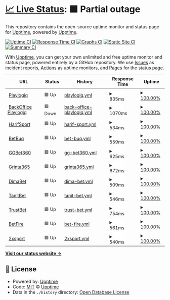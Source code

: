 # [📈 Live Status](https://playlogiq.github.io/status): <!--live status--> **🟧 Partial outage**

This repository contains the open-source uptime monitor and status page for [Upptime](https://upptime.js.org), powered by [Upptime](https://github.com/upptime/upptime).

[![Uptime CI](https://github.com/upptime/upptime/workflows/Uptime%20CI/badge.svg)](https://github.com/upptime/upptime/actions?query=workflow%3A%22Uptime+CI%22)
[![Response Time CI](https://github.com/upptime/upptime/workflows/Response%20Time%20CI/badge.svg)](https://github.com/upptime/upptime/actions?query=workflow%3A%22Response+Time+CI%22)
[![Graphs CI](https://github.com/upptime/upptime/workflows/Graphs%20CI/badge.svg)](https://github.com/upptime/upptime/actions?query=workflow%3A%22Graphs+CI%22)
[![Static Site CI](https://github.com/upptime/upptime/workflows/Static%20Site%20CI/badge.svg)](https://github.com/upptime/upptime/actions?query=workflow%3A%22Static+Site+CI%22)
[![Summary CI](https://github.com/upptime/upptime/workflows/Summary%20CI/badge.svg)](https://github.com/upptime/upptime/actions?query=workflow%3A%22Summary+CI%22)

With [Upptime](https://upptime.js.org), you can get your own unlimited and free uptime monitor and status page, powered entirely by a GitHub repository. We use [Issues](https://github.com/upptime/upptime/issues) as incident reports, [Actions](https://github.com/upptime/upptime/actions) as uptime monitors, and [Pages](https://demo.upptime.js.org) for the status page.

<!--start: status pages-->
<!-- This summary is generated by Upptime (https://github.com/upptime/upptime) -->
<!-- Do not edit this manually, your changes will be overwritten -->
<!-- prettier-ignore -->
| URL | Status | History | Response Time | Uptime |
| --- | ------ | ------- | ------------- | ------ |
| <img alt="" src="https://favicons.githubusercontent.com/playlogiq.io" height="13"> [Playlogiq](https://playlogiq.io) | 🟩 Up | [playlogiq.yml](https://github.com/playlogiq/status/commits/HEAD/history/playlogiq.yml) | <details><summary><img alt="Response time graph" src="./graphs/playlogiq/response-time-week.png" height="20"> 835ms</summary><br><a href="https://upptime.github.io/upptime/history/playlogiq"><img alt="Response time 835" src="https://img.shields.io/endpoint?url=https%3A%2F%2Fraw.githubusercontent.com%2Fplaylogiq%2Fstatus%2FHEAD%2Fapi%2Fplaylogiq%2Fresponse-time.json"></a><br><a href="https://upptime.github.io/upptime/history/playlogiq"><img alt="24-hour response time 1203" src="https://img.shields.io/endpoint?url=https%3A%2F%2Fraw.githubusercontent.com%2Fplaylogiq%2Fstatus%2FHEAD%2Fapi%2Fplaylogiq%2Fresponse-time-day.json"></a><br><a href="https://upptime.github.io/upptime/history/playlogiq"><img alt="7-day response time 835" src="https://img.shields.io/endpoint?url=https%3A%2F%2Fraw.githubusercontent.com%2Fplaylogiq%2Fstatus%2FHEAD%2Fapi%2Fplaylogiq%2Fresponse-time-week.json"></a><br><a href="https://upptime.github.io/upptime/history/playlogiq"><img alt="30-day response time 835" src="https://img.shields.io/endpoint?url=https%3A%2F%2Fraw.githubusercontent.com%2Fplaylogiq%2Fstatus%2FHEAD%2Fapi%2Fplaylogiq%2Fresponse-time-month.json"></a><br><a href="https://upptime.github.io/upptime/history/playlogiq"><img alt="1-year response time 835" src="https://img.shields.io/endpoint?url=https%3A%2F%2Fraw.githubusercontent.com%2Fplaylogiq%2Fstatus%2FHEAD%2Fapi%2Fplaylogiq%2Fresponse-time-year.json"></a></details> | <details><summary><a href="https://upptime.github.io/upptime/history/playlogiq">100.00%</a></summary><a href="https://upptime.github.io/upptime/history/playlogiq"><img alt="All-time uptime 100.00%" src="https://img.shields.io/endpoint?url=https%3A%2F%2Fraw.githubusercontent.com%2Fplaylogiq%2Fstatus%2FHEAD%2Fapi%2Fplaylogiq%2Fuptime.json"></a><br><a href="https://upptime.github.io/upptime/history/playlogiq"><img alt="24-hour uptime 100.00%" src="https://img.shields.io/endpoint?url=https%3A%2F%2Fraw.githubusercontent.com%2Fplaylogiq%2Fstatus%2FHEAD%2Fapi%2Fplaylogiq%2Fuptime-day.json"></a><br><a href="https://upptime.github.io/upptime/history/playlogiq"><img alt="7-day uptime 100.00%" src="https://img.shields.io/endpoint?url=https%3A%2F%2Fraw.githubusercontent.com%2Fplaylogiq%2Fstatus%2FHEAD%2Fapi%2Fplaylogiq%2Fuptime-week.json"></a><br><a href="https://upptime.github.io/upptime/history/playlogiq"><img alt="30-day uptime 100.00%" src="https://img.shields.io/endpoint?url=https%3A%2F%2Fraw.githubusercontent.com%2Fplaylogiq%2Fstatus%2FHEAD%2Fapi%2Fplaylogiq%2Fuptime-month.json"></a><br><a href="https://upptime.github.io/upptime/history/playlogiq"><img alt="1-year uptime 100.00%" src="https://img.shields.io/endpoint?url=https%3A%2F%2Fraw.githubusercontent.com%2Fplaylogiq%2Fstatus%2FHEAD%2Fapi%2Fplaylogiq%2Fuptime-year.json"></a></details>
| <img alt="" src="https://favicons.githubusercontent.com/backoffice.playlogiq.com" height="13"> [BackOffice Playlogiq](https://backoffice.playlogiq.com) | 🟥 Down | [back-office-playlogiq.yml](https://github.com/playlogiq/status/commits/HEAD/history/back-office-playlogiq.yml) | <details><summary><img alt="Response time graph" src="./graphs/back-office-playlogiq/response-time-week.png" height="20"> 1070ms</summary><br><a href="https://upptime.github.io/upptime/history/back-office-playlogiq"><img alt="Response time 1070" src="https://img.shields.io/endpoint?url=https%3A%2F%2Fraw.githubusercontent.com%2Fplaylogiq%2Fstatus%2FHEAD%2Fapi%2Fback-office-playlogiq%2Fresponse-time.json"></a><br><a href="https://upptime.github.io/upptime/history/back-office-playlogiq"><img alt="24-hour response time 611" src="https://img.shields.io/endpoint?url=https%3A%2F%2Fraw.githubusercontent.com%2Fplaylogiq%2Fstatus%2FHEAD%2Fapi%2Fback-office-playlogiq%2Fresponse-time-day.json"></a><br><a href="https://upptime.github.io/upptime/history/back-office-playlogiq"><img alt="7-day response time 1070" src="https://img.shields.io/endpoint?url=https%3A%2F%2Fraw.githubusercontent.com%2Fplaylogiq%2Fstatus%2FHEAD%2Fapi%2Fback-office-playlogiq%2Fresponse-time-week.json"></a><br><a href="https://upptime.github.io/upptime/history/back-office-playlogiq"><img alt="30-day response time 1070" src="https://img.shields.io/endpoint?url=https%3A%2F%2Fraw.githubusercontent.com%2Fplaylogiq%2Fstatus%2FHEAD%2Fapi%2Fback-office-playlogiq%2Fresponse-time-month.json"></a><br><a href="https://upptime.github.io/upptime/history/back-office-playlogiq"><img alt="1-year response time 1070" src="https://img.shields.io/endpoint?url=https%3A%2F%2Fraw.githubusercontent.com%2Fplaylogiq%2Fstatus%2FHEAD%2Fapi%2Fback-office-playlogiq%2Fresponse-time-year.json"></a></details> | <details><summary><a href="https://upptime.github.io/upptime/history/back-office-playlogiq">100.00%</a></summary><a href="https://upptime.github.io/upptime/history/back-office-playlogiq"><img alt="All-time uptime 100.00%" src="https://img.shields.io/endpoint?url=https%3A%2F%2Fraw.githubusercontent.com%2Fplaylogiq%2Fstatus%2FHEAD%2Fapi%2Fback-office-playlogiq%2Fuptime.json"></a><br><a href="https://upptime.github.io/upptime/history/back-office-playlogiq"><img alt="24-hour uptime 99.99%" src="https://img.shields.io/endpoint?url=https%3A%2F%2Fraw.githubusercontent.com%2Fplaylogiq%2Fstatus%2FHEAD%2Fapi%2Fback-office-playlogiq%2Fuptime-day.json"></a><br><a href="https://upptime.github.io/upptime/history/back-office-playlogiq"><img alt="7-day uptime 100.00%" src="https://img.shields.io/endpoint?url=https%3A%2F%2Fraw.githubusercontent.com%2Fplaylogiq%2Fstatus%2FHEAD%2Fapi%2Fback-office-playlogiq%2Fuptime-week.json"></a><br><a href="https://upptime.github.io/upptime/history/back-office-playlogiq"><img alt="30-day uptime 100.00%" src="https://img.shields.io/endpoint?url=https%3A%2F%2Fraw.githubusercontent.com%2Fplaylogiq%2Fstatus%2FHEAD%2Fapi%2Fback-office-playlogiq%2Fuptime-month.json"></a><br><a href="https://upptime.github.io/upptime/history/back-office-playlogiq"><img alt="1-year uptime 100.00%" src="https://img.shields.io/endpoint?url=https%3A%2F%2Fraw.githubusercontent.com%2Fplaylogiq%2Fstatus%2FHEAD%2Fapi%2Fback-office-playlogiq%2Fuptime-year.json"></a></details>
| <img alt="" src="https://favicons.githubusercontent.com/harifsport.com" height="13"> [HarifSport](https://harifsport.com) | 🟩 Up | [harif-sport.yml](https://github.com/playlogiq/status/commits/HEAD/history/harif-sport.yml) | <details><summary><img alt="Response time graph" src="./graphs/harif-sport/response-time-week.png" height="20"> 534ms</summary><br><a href="https://upptime.github.io/upptime/history/harif-sport"><img alt="Response time 534" src="https://img.shields.io/endpoint?url=https%3A%2F%2Fraw.githubusercontent.com%2Fplaylogiq%2Fstatus%2FHEAD%2Fapi%2Fharif-sport%2Fresponse-time.json"></a><br><a href="https://upptime.github.io/upptime/history/harif-sport"><img alt="24-hour response time 426" src="https://img.shields.io/endpoint?url=https%3A%2F%2Fraw.githubusercontent.com%2Fplaylogiq%2Fstatus%2FHEAD%2Fapi%2Fharif-sport%2Fresponse-time-day.json"></a><br><a href="https://upptime.github.io/upptime/history/harif-sport"><img alt="7-day response time 534" src="https://img.shields.io/endpoint?url=https%3A%2F%2Fraw.githubusercontent.com%2Fplaylogiq%2Fstatus%2FHEAD%2Fapi%2Fharif-sport%2Fresponse-time-week.json"></a><br><a href="https://upptime.github.io/upptime/history/harif-sport"><img alt="30-day response time 534" src="https://img.shields.io/endpoint?url=https%3A%2F%2Fraw.githubusercontent.com%2Fplaylogiq%2Fstatus%2FHEAD%2Fapi%2Fharif-sport%2Fresponse-time-month.json"></a><br><a href="https://upptime.github.io/upptime/history/harif-sport"><img alt="1-year response time 534" src="https://img.shields.io/endpoint?url=https%3A%2F%2Fraw.githubusercontent.com%2Fplaylogiq%2Fstatus%2FHEAD%2Fapi%2Fharif-sport%2Fresponse-time-year.json"></a></details> | <details><summary><a href="https://upptime.github.io/upptime/history/harif-sport">100.00%</a></summary><a href="https://upptime.github.io/upptime/history/harif-sport"><img alt="All-time uptime 100.00%" src="https://img.shields.io/endpoint?url=https%3A%2F%2Fraw.githubusercontent.com%2Fplaylogiq%2Fstatus%2FHEAD%2Fapi%2Fharif-sport%2Fuptime.json"></a><br><a href="https://upptime.github.io/upptime/history/harif-sport"><img alt="24-hour uptime 100.00%" src="https://img.shields.io/endpoint?url=https%3A%2F%2Fraw.githubusercontent.com%2Fplaylogiq%2Fstatus%2FHEAD%2Fapi%2Fharif-sport%2Fuptime-day.json"></a><br><a href="https://upptime.github.io/upptime/history/harif-sport"><img alt="7-day uptime 100.00%" src="https://img.shields.io/endpoint?url=https%3A%2F%2Fraw.githubusercontent.com%2Fplaylogiq%2Fstatus%2FHEAD%2Fapi%2Fharif-sport%2Fuptime-week.json"></a><br><a href="https://upptime.github.io/upptime/history/harif-sport"><img alt="30-day uptime 100.00%" src="https://img.shields.io/endpoint?url=https%3A%2F%2Fraw.githubusercontent.com%2Fplaylogiq%2Fstatus%2FHEAD%2Fapi%2Fharif-sport%2Fuptime-month.json"></a><br><a href="https://upptime.github.io/upptime/history/harif-sport"><img alt="1-year uptime 100.00%" src="https://img.shields.io/endpoint?url=https%3A%2F%2Fraw.githubusercontent.com%2Fplaylogiq%2Fstatus%2FHEAD%2Fapi%2Fharif-sport%2Fuptime-year.json"></a></details>
| <img alt="" src="https://favicons.githubusercontent.com/www.betbuq.com" height="13"> [BetBuq](https://www.betbuq.com) | 🟩 Up | [bet-buq.yml](https://github.com/playlogiq/status/commits/HEAD/history/bet-buq.yml) | <details><summary><img alt="Response time graph" src="./graphs/bet-buq/response-time-week.png" height="20"> 559ms</summary><br><a href="https://upptime.github.io/upptime/history/bet-buq"><img alt="Response time 559" src="https://img.shields.io/endpoint?url=https%3A%2F%2Fraw.githubusercontent.com%2Fplaylogiq%2Fstatus%2FHEAD%2Fapi%2Fbet-buq%2Fresponse-time.json"></a><br><a href="https://upptime.github.io/upptime/history/bet-buq"><img alt="24-hour response time 531" src="https://img.shields.io/endpoint?url=https%3A%2F%2Fraw.githubusercontent.com%2Fplaylogiq%2Fstatus%2FHEAD%2Fapi%2Fbet-buq%2Fresponse-time-day.json"></a><br><a href="https://upptime.github.io/upptime/history/bet-buq"><img alt="7-day response time 559" src="https://img.shields.io/endpoint?url=https%3A%2F%2Fraw.githubusercontent.com%2Fplaylogiq%2Fstatus%2FHEAD%2Fapi%2Fbet-buq%2Fresponse-time-week.json"></a><br><a href="https://upptime.github.io/upptime/history/bet-buq"><img alt="30-day response time 559" src="https://img.shields.io/endpoint?url=https%3A%2F%2Fraw.githubusercontent.com%2Fplaylogiq%2Fstatus%2FHEAD%2Fapi%2Fbet-buq%2Fresponse-time-month.json"></a><br><a href="https://upptime.github.io/upptime/history/bet-buq"><img alt="1-year response time 559" src="https://img.shields.io/endpoint?url=https%3A%2F%2Fraw.githubusercontent.com%2Fplaylogiq%2Fstatus%2FHEAD%2Fapi%2Fbet-buq%2Fresponse-time-year.json"></a></details> | <details><summary><a href="https://upptime.github.io/upptime/history/bet-buq">100.00%</a></summary><a href="https://upptime.github.io/upptime/history/bet-buq"><img alt="All-time uptime 100.00%" src="https://img.shields.io/endpoint?url=https%3A%2F%2Fraw.githubusercontent.com%2Fplaylogiq%2Fstatus%2FHEAD%2Fapi%2Fbet-buq%2Fuptime.json"></a><br><a href="https://upptime.github.io/upptime/history/bet-buq"><img alt="24-hour uptime 100.00%" src="https://img.shields.io/endpoint?url=https%3A%2F%2Fraw.githubusercontent.com%2Fplaylogiq%2Fstatus%2FHEAD%2Fapi%2Fbet-buq%2Fuptime-day.json"></a><br><a href="https://upptime.github.io/upptime/history/bet-buq"><img alt="7-day uptime 100.00%" src="https://img.shields.io/endpoint?url=https%3A%2F%2Fraw.githubusercontent.com%2Fplaylogiq%2Fstatus%2FHEAD%2Fapi%2Fbet-buq%2Fuptime-week.json"></a><br><a href="https://upptime.github.io/upptime/history/bet-buq"><img alt="30-day uptime 100.00%" src="https://img.shields.io/endpoint?url=https%3A%2F%2Fraw.githubusercontent.com%2Fplaylogiq%2Fstatus%2FHEAD%2Fapi%2Fbet-buq%2Fuptime-month.json"></a><br><a href="https://upptime.github.io/upptime/history/bet-buq"><img alt="1-year uptime 100.00%" src="https://img.shields.io/endpoint?url=https%3A%2F%2Fraw.githubusercontent.com%2Fplaylogiq%2Fstatus%2FHEAD%2Fapi%2Fbet-buq%2Fuptime-year.json"></a></details>
| <img alt="" src="https://favicons.githubusercontent.com/ggbet360.com" height="13"> [GGBet360](https://ggbet360.com) | 🟩 Up | [gg-bet360.yml](https://github.com/playlogiq/status/commits/HEAD/history/gg-bet360.yml) | <details><summary><img alt="Response time graph" src="./graphs/gg-bet360/response-time-week.png" height="20"> 625ms</summary><br><a href="https://upptime.github.io/upptime/history/gg-bet360"><img alt="Response time 625" src="https://img.shields.io/endpoint?url=https%3A%2F%2Fraw.githubusercontent.com%2Fplaylogiq%2Fstatus%2FHEAD%2Fapi%2Fgg-bet360%2Fresponse-time.json"></a><br><a href="https://upptime.github.io/upptime/history/gg-bet360"><img alt="24-hour response time 540" src="https://img.shields.io/endpoint?url=https%3A%2F%2Fraw.githubusercontent.com%2Fplaylogiq%2Fstatus%2FHEAD%2Fapi%2Fgg-bet360%2Fresponse-time-day.json"></a><br><a href="https://upptime.github.io/upptime/history/gg-bet360"><img alt="7-day response time 625" src="https://img.shields.io/endpoint?url=https%3A%2F%2Fraw.githubusercontent.com%2Fplaylogiq%2Fstatus%2FHEAD%2Fapi%2Fgg-bet360%2Fresponse-time-week.json"></a><br><a href="https://upptime.github.io/upptime/history/gg-bet360"><img alt="30-day response time 625" src="https://img.shields.io/endpoint?url=https%3A%2F%2Fraw.githubusercontent.com%2Fplaylogiq%2Fstatus%2FHEAD%2Fapi%2Fgg-bet360%2Fresponse-time-month.json"></a><br><a href="https://upptime.github.io/upptime/history/gg-bet360"><img alt="1-year response time 625" src="https://img.shields.io/endpoint?url=https%3A%2F%2Fraw.githubusercontent.com%2Fplaylogiq%2Fstatus%2FHEAD%2Fapi%2Fgg-bet360%2Fresponse-time-year.json"></a></details> | <details><summary><a href="https://upptime.github.io/upptime/history/gg-bet360">100.00%</a></summary><a href="https://upptime.github.io/upptime/history/gg-bet360"><img alt="All-time uptime 100.00%" src="https://img.shields.io/endpoint?url=https%3A%2F%2Fraw.githubusercontent.com%2Fplaylogiq%2Fstatus%2FHEAD%2Fapi%2Fgg-bet360%2Fuptime.json"></a><br><a href="https://upptime.github.io/upptime/history/gg-bet360"><img alt="24-hour uptime 100.00%" src="https://img.shields.io/endpoint?url=https%3A%2F%2Fraw.githubusercontent.com%2Fplaylogiq%2Fstatus%2FHEAD%2Fapi%2Fgg-bet360%2Fuptime-day.json"></a><br><a href="https://upptime.github.io/upptime/history/gg-bet360"><img alt="7-day uptime 100.00%" src="https://img.shields.io/endpoint?url=https%3A%2F%2Fraw.githubusercontent.com%2Fplaylogiq%2Fstatus%2FHEAD%2Fapi%2Fgg-bet360%2Fuptime-week.json"></a><br><a href="https://upptime.github.io/upptime/history/gg-bet360"><img alt="30-day uptime 100.00%" src="https://img.shields.io/endpoint?url=https%3A%2F%2Fraw.githubusercontent.com%2Fplaylogiq%2Fstatus%2FHEAD%2Fapi%2Fgg-bet360%2Fuptime-month.json"></a><br><a href="https://upptime.github.io/upptime/history/gg-bet360"><img alt="1-year uptime 100.00%" src="https://img.shields.io/endpoint?url=https%3A%2F%2Fraw.githubusercontent.com%2Fplaylogiq%2Fstatus%2FHEAD%2Fapi%2Fgg-bet360%2Fuptime-year.json"></a></details>
| <img alt="" src="https://favicons.githubusercontent.com/www.grinta365.com" height="13"> [Grinta365](https://www.grinta365.com) | 🟩 Up | [grinta365.yml](https://github.com/playlogiq/status/commits/HEAD/history/grinta365.yml) | <details><summary><img alt="Response time graph" src="./graphs/grinta365/response-time-week.png" height="20"> 672ms</summary><br><a href="https://upptime.github.io/upptime/history/grinta365"><img alt="Response time 672" src="https://img.shields.io/endpoint?url=https%3A%2F%2Fraw.githubusercontent.com%2Fplaylogiq%2Fstatus%2FHEAD%2Fapi%2Fgrinta365%2Fresponse-time.json"></a><br><a href="https://upptime.github.io/upptime/history/grinta365"><img alt="24-hour response time 566" src="https://img.shields.io/endpoint?url=https%3A%2F%2Fraw.githubusercontent.com%2Fplaylogiq%2Fstatus%2FHEAD%2Fapi%2Fgrinta365%2Fresponse-time-day.json"></a><br><a href="https://upptime.github.io/upptime/history/grinta365"><img alt="7-day response time 672" src="https://img.shields.io/endpoint?url=https%3A%2F%2Fraw.githubusercontent.com%2Fplaylogiq%2Fstatus%2FHEAD%2Fapi%2Fgrinta365%2Fresponse-time-week.json"></a><br><a href="https://upptime.github.io/upptime/history/grinta365"><img alt="30-day response time 672" src="https://img.shields.io/endpoint?url=https%3A%2F%2Fraw.githubusercontent.com%2Fplaylogiq%2Fstatus%2FHEAD%2Fapi%2Fgrinta365%2Fresponse-time-month.json"></a><br><a href="https://upptime.github.io/upptime/history/grinta365"><img alt="1-year response time 672" src="https://img.shields.io/endpoint?url=https%3A%2F%2Fraw.githubusercontent.com%2Fplaylogiq%2Fstatus%2FHEAD%2Fapi%2Fgrinta365%2Fresponse-time-year.json"></a></details> | <details><summary><a href="https://upptime.github.io/upptime/history/grinta365">100.00%</a></summary><a href="https://upptime.github.io/upptime/history/grinta365"><img alt="All-time uptime 100.00%" src="https://img.shields.io/endpoint?url=https%3A%2F%2Fraw.githubusercontent.com%2Fplaylogiq%2Fstatus%2FHEAD%2Fapi%2Fgrinta365%2Fuptime.json"></a><br><a href="https://upptime.github.io/upptime/history/grinta365"><img alt="24-hour uptime 100.00%" src="https://img.shields.io/endpoint?url=https%3A%2F%2Fraw.githubusercontent.com%2Fplaylogiq%2Fstatus%2FHEAD%2Fapi%2Fgrinta365%2Fuptime-day.json"></a><br><a href="https://upptime.github.io/upptime/history/grinta365"><img alt="7-day uptime 100.00%" src="https://img.shields.io/endpoint?url=https%3A%2F%2Fraw.githubusercontent.com%2Fplaylogiq%2Fstatus%2FHEAD%2Fapi%2Fgrinta365%2Fuptime-week.json"></a><br><a href="https://upptime.github.io/upptime/history/grinta365"><img alt="30-day uptime 100.00%" src="https://img.shields.io/endpoint?url=https%3A%2F%2Fraw.githubusercontent.com%2Fplaylogiq%2Fstatus%2FHEAD%2Fapi%2Fgrinta365%2Fuptime-month.json"></a><br><a href="https://upptime.github.io/upptime/history/grinta365"><img alt="1-year uptime 100.00%" src="https://img.shields.io/endpoint?url=https%3A%2F%2Fraw.githubusercontent.com%2Fplaylogiq%2Fstatus%2FHEAD%2Fapi%2Fgrinta365%2Fuptime-year.json"></a></details>
| <img alt="" src="https://favicons.githubusercontent.com/dimabet.com" height="13"> [DimaBet](https://dimabet.com) | 🟩 Up | [dima-bet.yml](https://github.com/playlogiq/status/commits/HEAD/history/dima-bet.yml) | <details><summary><img alt="Response time graph" src="./graphs/dima-bet/response-time-week.png" height="20"> 509ms</summary><br><a href="https://upptime.github.io/upptime/history/dima-bet"><img alt="Response time 509" src="https://img.shields.io/endpoint?url=https%3A%2F%2Fraw.githubusercontent.com%2Fplaylogiq%2Fstatus%2FHEAD%2Fapi%2Fdima-bet%2Fresponse-time.json"></a><br><a href="https://upptime.github.io/upptime/history/dima-bet"><img alt="24-hour response time 441" src="https://img.shields.io/endpoint?url=https%3A%2F%2Fraw.githubusercontent.com%2Fplaylogiq%2Fstatus%2FHEAD%2Fapi%2Fdima-bet%2Fresponse-time-day.json"></a><br><a href="https://upptime.github.io/upptime/history/dima-bet"><img alt="7-day response time 509" src="https://img.shields.io/endpoint?url=https%3A%2F%2Fraw.githubusercontent.com%2Fplaylogiq%2Fstatus%2FHEAD%2Fapi%2Fdima-bet%2Fresponse-time-week.json"></a><br><a href="https://upptime.github.io/upptime/history/dima-bet"><img alt="30-day response time 509" src="https://img.shields.io/endpoint?url=https%3A%2F%2Fraw.githubusercontent.com%2Fplaylogiq%2Fstatus%2FHEAD%2Fapi%2Fdima-bet%2Fresponse-time-month.json"></a><br><a href="https://upptime.github.io/upptime/history/dima-bet"><img alt="1-year response time 509" src="https://img.shields.io/endpoint?url=https%3A%2F%2Fraw.githubusercontent.com%2Fplaylogiq%2Fstatus%2FHEAD%2Fapi%2Fdima-bet%2Fresponse-time-year.json"></a></details> | <details><summary><a href="https://upptime.github.io/upptime/history/dima-bet">100.00%</a></summary><a href="https://upptime.github.io/upptime/history/dima-bet"><img alt="All-time uptime 100.00%" src="https://img.shields.io/endpoint?url=https%3A%2F%2Fraw.githubusercontent.com%2Fplaylogiq%2Fstatus%2FHEAD%2Fapi%2Fdima-bet%2Fuptime.json"></a><br><a href="https://upptime.github.io/upptime/history/dima-bet"><img alt="24-hour uptime 100.00%" src="https://img.shields.io/endpoint?url=https%3A%2F%2Fraw.githubusercontent.com%2Fplaylogiq%2Fstatus%2FHEAD%2Fapi%2Fdima-bet%2Fuptime-day.json"></a><br><a href="https://upptime.github.io/upptime/history/dima-bet"><img alt="7-day uptime 100.00%" src="https://img.shields.io/endpoint?url=https%3A%2F%2Fraw.githubusercontent.com%2Fplaylogiq%2Fstatus%2FHEAD%2Fapi%2Fdima-bet%2Fuptime-week.json"></a><br><a href="https://upptime.github.io/upptime/history/dima-bet"><img alt="30-day uptime 100.00%" src="https://img.shields.io/endpoint?url=https%3A%2F%2Fraw.githubusercontent.com%2Fplaylogiq%2Fstatus%2FHEAD%2Fapi%2Fdima-bet%2Fuptime-month.json"></a><br><a href="https://upptime.github.io/upptime/history/dima-bet"><img alt="1-year uptime 100.00%" src="https://img.shields.io/endpoint?url=https%3A%2F%2Fraw.githubusercontent.com%2Fplaylogiq%2Fstatus%2FHEAD%2Fapi%2Fdima-bet%2Fuptime-year.json"></a></details>
| <img alt="" src="https://favicons.githubusercontent.com/tanitbet.com" height="13"> [TanitBet](https://tanitbet.com) | 🟩 Up | [tanit-bet.yml](https://github.com/playlogiq/status/commits/HEAD/history/tanit-bet.yml) | <details><summary><img alt="Response time graph" src="./graphs/tanit-bet/response-time-week.png" height="20"> 546ms</summary><br><a href="https://upptime.github.io/upptime/history/tanit-bet"><img alt="Response time 546" src="https://img.shields.io/endpoint?url=https%3A%2F%2Fraw.githubusercontent.com%2Fplaylogiq%2Fstatus%2FHEAD%2Fapi%2Ftanit-bet%2Fresponse-time.json"></a><br><a href="https://upptime.github.io/upptime/history/tanit-bet"><img alt="24-hour response time 523" src="https://img.shields.io/endpoint?url=https%3A%2F%2Fraw.githubusercontent.com%2Fplaylogiq%2Fstatus%2FHEAD%2Fapi%2Ftanit-bet%2Fresponse-time-day.json"></a><br><a href="https://upptime.github.io/upptime/history/tanit-bet"><img alt="7-day response time 546" src="https://img.shields.io/endpoint?url=https%3A%2F%2Fraw.githubusercontent.com%2Fplaylogiq%2Fstatus%2FHEAD%2Fapi%2Ftanit-bet%2Fresponse-time-week.json"></a><br><a href="https://upptime.github.io/upptime/history/tanit-bet"><img alt="30-day response time 546" src="https://img.shields.io/endpoint?url=https%3A%2F%2Fraw.githubusercontent.com%2Fplaylogiq%2Fstatus%2FHEAD%2Fapi%2Ftanit-bet%2Fresponse-time-month.json"></a><br><a href="https://upptime.github.io/upptime/history/tanit-bet"><img alt="1-year response time 546" src="https://img.shields.io/endpoint?url=https%3A%2F%2Fraw.githubusercontent.com%2Fplaylogiq%2Fstatus%2FHEAD%2Fapi%2Ftanit-bet%2Fresponse-time-year.json"></a></details> | <details><summary><a href="https://upptime.github.io/upptime/history/tanit-bet">100.00%</a></summary><a href="https://upptime.github.io/upptime/history/tanit-bet"><img alt="All-time uptime 100.00%" src="https://img.shields.io/endpoint?url=https%3A%2F%2Fraw.githubusercontent.com%2Fplaylogiq%2Fstatus%2FHEAD%2Fapi%2Ftanit-bet%2Fuptime.json"></a><br><a href="https://upptime.github.io/upptime/history/tanit-bet"><img alt="24-hour uptime 100.00%" src="https://img.shields.io/endpoint?url=https%3A%2F%2Fraw.githubusercontent.com%2Fplaylogiq%2Fstatus%2FHEAD%2Fapi%2Ftanit-bet%2Fuptime-day.json"></a><br><a href="https://upptime.github.io/upptime/history/tanit-bet"><img alt="7-day uptime 100.00%" src="https://img.shields.io/endpoint?url=https%3A%2F%2Fraw.githubusercontent.com%2Fplaylogiq%2Fstatus%2FHEAD%2Fapi%2Ftanit-bet%2Fuptime-week.json"></a><br><a href="https://upptime.github.io/upptime/history/tanit-bet"><img alt="30-day uptime 100.00%" src="https://img.shields.io/endpoint?url=https%3A%2F%2Fraw.githubusercontent.com%2Fplaylogiq%2Fstatus%2FHEAD%2Fapi%2Ftanit-bet%2Fuptime-month.json"></a><br><a href="https://upptime.github.io/upptime/history/tanit-bet"><img alt="1-year uptime 100.00%" src="https://img.shields.io/endpoint?url=https%3A%2F%2Fraw.githubusercontent.com%2Fplaylogiq%2Fstatus%2FHEAD%2Fapi%2Ftanit-bet%2Fuptime-year.json"></a></details>
| <img alt="" src="https://favicons.githubusercontent.com/trustbet.bet" height="13"> [TrustBet](https://trustbet.bet) | 🟩 Up | [trust-bet.yml](https://github.com/playlogiq/status/commits/HEAD/history/trust-bet.yml) | <details><summary><img alt="Response time graph" src="./graphs/trust-bet/response-time-week.png" height="20"> 754ms</summary><br><a href="https://upptime.github.io/upptime/history/trust-bet"><img alt="Response time 754" src="https://img.shields.io/endpoint?url=https%3A%2F%2Fraw.githubusercontent.com%2Fplaylogiq%2Fstatus%2FHEAD%2Fapi%2Ftrust-bet%2Fresponse-time.json"></a><br><a href="https://upptime.github.io/upptime/history/trust-bet"><img alt="24-hour response time 543" src="https://img.shields.io/endpoint?url=https%3A%2F%2Fraw.githubusercontent.com%2Fplaylogiq%2Fstatus%2FHEAD%2Fapi%2Ftrust-bet%2Fresponse-time-day.json"></a><br><a href="https://upptime.github.io/upptime/history/trust-bet"><img alt="7-day response time 754" src="https://img.shields.io/endpoint?url=https%3A%2F%2Fraw.githubusercontent.com%2Fplaylogiq%2Fstatus%2FHEAD%2Fapi%2Ftrust-bet%2Fresponse-time-week.json"></a><br><a href="https://upptime.github.io/upptime/history/trust-bet"><img alt="30-day response time 754" src="https://img.shields.io/endpoint?url=https%3A%2F%2Fraw.githubusercontent.com%2Fplaylogiq%2Fstatus%2FHEAD%2Fapi%2Ftrust-bet%2Fresponse-time-month.json"></a><br><a href="https://upptime.github.io/upptime/history/trust-bet"><img alt="1-year response time 754" src="https://img.shields.io/endpoint?url=https%3A%2F%2Fraw.githubusercontent.com%2Fplaylogiq%2Fstatus%2FHEAD%2Fapi%2Ftrust-bet%2Fresponse-time-year.json"></a></details> | <details><summary><a href="https://upptime.github.io/upptime/history/trust-bet">100.00%</a></summary><a href="https://upptime.github.io/upptime/history/trust-bet"><img alt="All-time uptime 100.00%" src="https://img.shields.io/endpoint?url=https%3A%2F%2Fraw.githubusercontent.com%2Fplaylogiq%2Fstatus%2FHEAD%2Fapi%2Ftrust-bet%2Fuptime.json"></a><br><a href="https://upptime.github.io/upptime/history/trust-bet"><img alt="24-hour uptime 100.00%" src="https://img.shields.io/endpoint?url=https%3A%2F%2Fraw.githubusercontent.com%2Fplaylogiq%2Fstatus%2FHEAD%2Fapi%2Ftrust-bet%2Fuptime-day.json"></a><br><a href="https://upptime.github.io/upptime/history/trust-bet"><img alt="7-day uptime 100.00%" src="https://img.shields.io/endpoint?url=https%3A%2F%2Fraw.githubusercontent.com%2Fplaylogiq%2Fstatus%2FHEAD%2Fapi%2Ftrust-bet%2Fuptime-week.json"></a><br><a href="https://upptime.github.io/upptime/history/trust-bet"><img alt="30-day uptime 100.00%" src="https://img.shields.io/endpoint?url=https%3A%2F%2Fraw.githubusercontent.com%2Fplaylogiq%2Fstatus%2FHEAD%2Fapi%2Ftrust-bet%2Fuptime-month.json"></a><br><a href="https://upptime.github.io/upptime/history/trust-bet"><img alt="1-year uptime 100.00%" src="https://img.shields.io/endpoint?url=https%3A%2F%2Fraw.githubusercontent.com%2Fplaylogiq%2Fstatus%2FHEAD%2Fapi%2Ftrust-bet%2Fuptime-year.json"></a></details>
| <img alt="" src="https://favicons.githubusercontent.com/betfire.com" height="13"> [BetFire](https://betfire.com) | 🟩 Up | [bet-fire.yml](https://github.com/playlogiq/status/commits/HEAD/history/bet-fire.yml) | <details><summary><img alt="Response time graph" src="./graphs/bet-fire/response-time-week.png" height="20"> 561ms</summary><br><a href="https://upptime.github.io/upptime/history/bet-fire"><img alt="Response time 561" src="https://img.shields.io/endpoint?url=https%3A%2F%2Fraw.githubusercontent.com%2Fplaylogiq%2Fstatus%2FHEAD%2Fapi%2Fbet-fire%2Fresponse-time.json"></a><br><a href="https://upptime.github.io/upptime/history/bet-fire"><img alt="24-hour response time 520" src="https://img.shields.io/endpoint?url=https%3A%2F%2Fraw.githubusercontent.com%2Fplaylogiq%2Fstatus%2FHEAD%2Fapi%2Fbet-fire%2Fresponse-time-day.json"></a><br><a href="https://upptime.github.io/upptime/history/bet-fire"><img alt="7-day response time 561" src="https://img.shields.io/endpoint?url=https%3A%2F%2Fraw.githubusercontent.com%2Fplaylogiq%2Fstatus%2FHEAD%2Fapi%2Fbet-fire%2Fresponse-time-week.json"></a><br><a href="https://upptime.github.io/upptime/history/bet-fire"><img alt="30-day response time 561" src="https://img.shields.io/endpoint?url=https%3A%2F%2Fraw.githubusercontent.com%2Fplaylogiq%2Fstatus%2FHEAD%2Fapi%2Fbet-fire%2Fresponse-time-month.json"></a><br><a href="https://upptime.github.io/upptime/history/bet-fire"><img alt="1-year response time 561" src="https://img.shields.io/endpoint?url=https%3A%2F%2Fraw.githubusercontent.com%2Fplaylogiq%2Fstatus%2FHEAD%2Fapi%2Fbet-fire%2Fresponse-time-year.json"></a></details> | <details><summary><a href="https://upptime.github.io/upptime/history/bet-fire">100.00%</a></summary><a href="https://upptime.github.io/upptime/history/bet-fire"><img alt="All-time uptime 100.00%" src="https://img.shields.io/endpoint?url=https%3A%2F%2Fraw.githubusercontent.com%2Fplaylogiq%2Fstatus%2FHEAD%2Fapi%2Fbet-fire%2Fuptime.json"></a><br><a href="https://upptime.github.io/upptime/history/bet-fire"><img alt="24-hour uptime 100.00%" src="https://img.shields.io/endpoint?url=https%3A%2F%2Fraw.githubusercontent.com%2Fplaylogiq%2Fstatus%2FHEAD%2Fapi%2Fbet-fire%2Fuptime-day.json"></a><br><a href="https://upptime.github.io/upptime/history/bet-fire"><img alt="7-day uptime 100.00%" src="https://img.shields.io/endpoint?url=https%3A%2F%2Fraw.githubusercontent.com%2Fplaylogiq%2Fstatus%2FHEAD%2Fapi%2Fbet-fire%2Fuptime-week.json"></a><br><a href="https://upptime.github.io/upptime/history/bet-fire"><img alt="30-day uptime 100.00%" src="https://img.shields.io/endpoint?url=https%3A%2F%2Fraw.githubusercontent.com%2Fplaylogiq%2Fstatus%2FHEAD%2Fapi%2Fbet-fire%2Fuptime-month.json"></a><br><a href="https://upptime.github.io/upptime/history/bet-fire"><img alt="1-year uptime 100.00%" src="https://img.shields.io/endpoint?url=https%3A%2F%2Fraw.githubusercontent.com%2Fplaylogiq%2Fstatus%2FHEAD%2Fapi%2Fbet-fire%2Fuptime-year.json"></a></details>
| <img alt="" src="https://favicons.githubusercontent.com/2xsport.com" height="13"> [2xsport](https://2xsport.com) | 🟩 Up | [2xsport.yml](https://github.com/playlogiq/status/commits/HEAD/history/2xsport.yml) | <details><summary><img alt="Response time graph" src="./graphs/2xsport/response-time-week.png" height="20"> 540ms</summary><br><a href="https://upptime.github.io/upptime/history/2xsport"><img alt="Response time 540" src="https://img.shields.io/endpoint?url=https%3A%2F%2Fraw.githubusercontent.com%2Fplaylogiq%2Fstatus%2FHEAD%2Fapi%2F2xsport%2Fresponse-time.json"></a><br><a href="https://upptime.github.io/upptime/history/2xsport"><img alt="24-hour response time 425" src="https://img.shields.io/endpoint?url=https%3A%2F%2Fraw.githubusercontent.com%2Fplaylogiq%2Fstatus%2FHEAD%2Fapi%2F2xsport%2Fresponse-time-day.json"></a><br><a href="https://upptime.github.io/upptime/history/2xsport"><img alt="7-day response time 540" src="https://img.shields.io/endpoint?url=https%3A%2F%2Fraw.githubusercontent.com%2Fplaylogiq%2Fstatus%2FHEAD%2Fapi%2F2xsport%2Fresponse-time-week.json"></a><br><a href="https://upptime.github.io/upptime/history/2xsport"><img alt="30-day response time 540" src="https://img.shields.io/endpoint?url=https%3A%2F%2Fraw.githubusercontent.com%2Fplaylogiq%2Fstatus%2FHEAD%2Fapi%2F2xsport%2Fresponse-time-month.json"></a><br><a href="https://upptime.github.io/upptime/history/2xsport"><img alt="1-year response time 540" src="https://img.shields.io/endpoint?url=https%3A%2F%2Fraw.githubusercontent.com%2Fplaylogiq%2Fstatus%2FHEAD%2Fapi%2F2xsport%2Fresponse-time-year.json"></a></details> | <details><summary><a href="https://upptime.github.io/upptime/history/2xsport">100.00%</a></summary><a href="https://upptime.github.io/upptime/history/2xsport"><img alt="All-time uptime 100.00%" src="https://img.shields.io/endpoint?url=https%3A%2F%2Fraw.githubusercontent.com%2Fplaylogiq%2Fstatus%2FHEAD%2Fapi%2F2xsport%2Fuptime.json"></a><br><a href="https://upptime.github.io/upptime/history/2xsport"><img alt="24-hour uptime 100.00%" src="https://img.shields.io/endpoint?url=https%3A%2F%2Fraw.githubusercontent.com%2Fplaylogiq%2Fstatus%2FHEAD%2Fapi%2F2xsport%2Fuptime-day.json"></a><br><a href="https://upptime.github.io/upptime/history/2xsport"><img alt="7-day uptime 100.00%" src="https://img.shields.io/endpoint?url=https%3A%2F%2Fraw.githubusercontent.com%2Fplaylogiq%2Fstatus%2FHEAD%2Fapi%2F2xsport%2Fuptime-week.json"></a><br><a href="https://upptime.github.io/upptime/history/2xsport"><img alt="30-day uptime 100.00%" src="https://img.shields.io/endpoint?url=https%3A%2F%2Fraw.githubusercontent.com%2Fplaylogiq%2Fstatus%2FHEAD%2Fapi%2F2xsport%2Fuptime-month.json"></a><br><a href="https://upptime.github.io/upptime/history/2xsport"><img alt="1-year uptime 100.00%" src="https://img.shields.io/endpoint?url=https%3A%2F%2Fraw.githubusercontent.com%2Fplaylogiq%2Fstatus%2FHEAD%2Fapi%2F2xsport%2Fuptime-year.json"></a></details>

<!--end: status pages-->

[**Visit our status website →**](https://playlogiq.github.io/status/)

## 📄 License

- Powered by: [Upptime](https://github.com/upptime/upptime)
- Code: [MIT](./LICENSE) © [Upptime](https://upptime.js.org)
- Data in the `./history` directory: [Open Database License](https://opendatacommons.org/licenses/odbl/1-0/)
